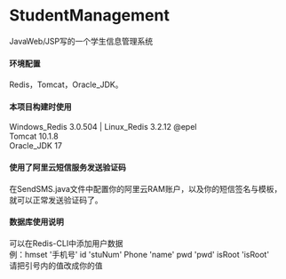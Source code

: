 # StudentManagement
JavaWeb/JSP写的一个学生信息管理系统

#### 环境配置
Redis，Tomcat，Oracle_JDK。

#### 本项目构建时使用
Windows_Redis 3.0.504  |  Linux_Redis 3.2.12 @epel  
Tomcat 10.1.8  
Oracle_JDK 17  

#### 使用了阿里云短信服务发送验证码
在SendSMS.java文件中配置你的阿里云RAM账户，以及你的短信签名与模板，就可以正常发送验证码了。

#### 数据库使用说明
可以在Redis-CLI中添加用户数据  
例：hmset '手机号' id 'stuNum' Phone 'name' pwd 'pwd' isRoot 'isRoot'  
请把引号内的值改成你的值
